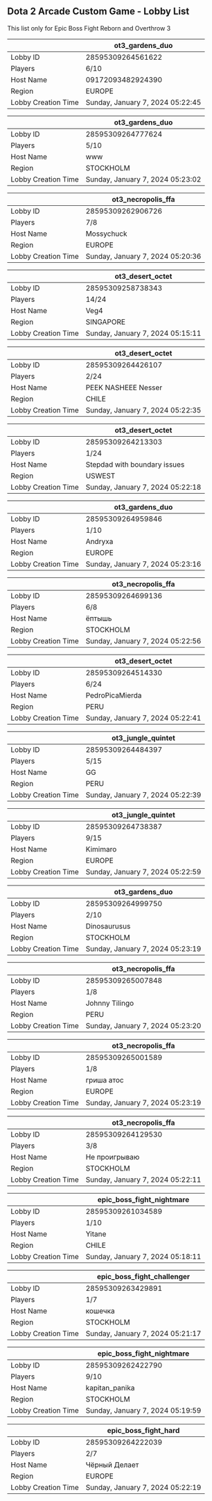 ## Dota 2 Arcade Custom Game - Lobby List

This list only for Epic Boss Fight Reborn and Overthrow 3

|  | ot3_gardens_duo |
| ------ | ------ |
| Lobby ID | 28595309264561622 |
| Players | 6/10 |
| Host Name | 09172093482924390 |
| Region | EUROPE |
| Lobby Creation Time | Sunday, January 7, 2024 05:22:45 |


|  | ot3_gardens_duo |
| ------ | ------ |
| Lobby ID | 28595309264777624 |
| Players | 5/10 |
| Host Name | www |
| Region | STOCKHOLM |
| Lobby Creation Time | Sunday, January 7, 2024 05:23:02 |


|  | ot3_necropolis_ffa |
| ------ | ------ |
| Lobby ID | 28595309262906726 |
| Players | 7/8 |
| Host Name | Mossychuck |
| Region | EUROPE |
| Lobby Creation Time | Sunday, January 7, 2024 05:20:36 |


|  | ot3_desert_octet |
| ------ | ------ |
| Lobby ID | 28595309258738343 |
| Players | 14/24 |
| Host Name | Veg4 |
| Region | SINGAPORE |
| Lobby Creation Time | Sunday, January 7, 2024 05:15:11 |


|  | ot3_desert_octet |
| ------ | ------ |
| Lobby ID | 28595309264426107 |
| Players | 2/24 |
| Host Name | PEEK NASHEEE Nesser |
| Region | CHILE |
| Lobby Creation Time | Sunday, January 7, 2024 05:22:35 |


|  | ot3_desert_octet |
| ------ | ------ |
| Lobby ID | 28595309264213303 |
| Players | 1/24 |
| Host Name | Stepdad with boundary issues |
| Region | USWEST |
| Lobby Creation Time | Sunday, January 7, 2024 05:22:18 |


|  | ot3_gardens_duo |
| ------ | ------ |
| Lobby ID | 28595309264959846 |
| Players | 1/10 |
| Host Name | Andryxa |
| Region | EUROPE |
| Lobby Creation Time | Sunday, January 7, 2024 05:23:16 |


|  | ot3_necropolis_ffa |
| ------ | ------ |
| Lobby ID | 28595309264699136 |
| Players | 6/8 |
| Host Name | ёптышь |
| Region | STOCKHOLM |
| Lobby Creation Time | Sunday, January 7, 2024 05:22:56 |


|  | ot3_desert_octet |
| ------ | ------ |
| Lobby ID | 28595309264514330 |
| Players | 6/24 |
| Host Name | PedroPicaMierda |
| Region | PERU |
| Lobby Creation Time | Sunday, January 7, 2024 05:22:41 |


|  | ot3_jungle_quintet |
| ------ | ------ |
| Lobby ID | 28595309264484397 |
| Players | 5/15 |
| Host Name | GG |
| Region | PERU |
| Lobby Creation Time | Sunday, January 7, 2024 05:22:39 |


|  | ot3_jungle_quintet |
| ------ | ------ |
| Lobby ID | 28595309264738387 |
| Players | 9/15 |
| Host Name | Kimimaro |
| Region | EUROPE |
| Lobby Creation Time | Sunday, January 7, 2024 05:22:59 |


|  | ot3_gardens_duo |
| ------ | ------ |
| Lobby ID | 28595309264999750 |
| Players | 2/10 |
| Host Name | Dinosaurusus |
| Region | STOCKHOLM |
| Lobby Creation Time | Sunday, January 7, 2024 05:23:19 |


|  | ot3_necropolis_ffa |
| ------ | ------ |
| Lobby ID | 28595309265007848 |
| Players | 1/8 |
| Host Name | Johnny Tilingo |
| Region | PERU |
| Lobby Creation Time | Sunday, January 7, 2024 05:23:20 |


|  | ot3_necropolis_ffa |
| ------ | ------ |
| Lobby ID | 28595309265001589 |
| Players | 1/8 |
| Host Name | гриша атос |
| Region | EUROPE |
| Lobby Creation Time | Sunday, January 7, 2024 05:23:19 |


|  | ot3_necropolis_ffa |
| ------ | ------ |
| Lobby ID | 28595309264129530 |
| Players | 3/8 |
| Host Name | Не проигрываю |
| Region | STOCKHOLM |
| Lobby Creation Time | Sunday, January 7, 2024 05:22:11 |


|  | epic_boss_fight_nightmare |
| ------ | ------ |
| Lobby ID | 28595309261034589 |
| Players | 1/10 |
| Host Name | Yitane |
| Region | CHILE |
| Lobby Creation Time | Sunday, January 7, 2024 05:18:11 |


|  | epic_boss_fight_challenger |
| ------ | ------ |
| Lobby ID | 28595309263429891 |
| Players | 1/7 |
| Host Name | кошечка |
| Region | STOCKHOLM |
| Lobby Creation Time | Sunday, January 7, 2024 05:21:17 |


|  | epic_boss_fight_nightmare |
| ------ | ------ |
| Lobby ID | 28595309262422790 |
| Players | 9/10 |
| Host Name | kapitan_panika |
| Region | STOCKHOLM |
| Lobby Creation Time | Sunday, January 7, 2024 05:19:59 |


|  | epic_boss_fight_hard |
| ------ | ------ |
| Lobby ID | 28595309264222039 |
| Players | 2/7 |
| Host Name | Чёрный Делает |
| Region | EUROPE |
| Lobby Creation Time | Sunday, January 7, 2024 05:22:19 |


